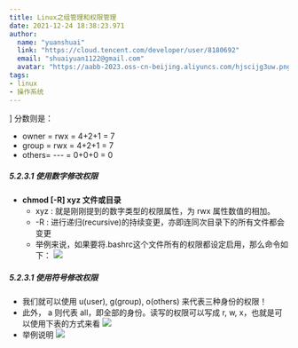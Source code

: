 ```yaml
---
title: Linux之组管理和权限管理
date: 2021-12-24 18:38:23.971
author:
  name: "yuanshuai"
  link: "https://cloud.tencent.com/developer/user/8180692"
  email: "shuaiyuan1122@gmail.com"
  avatar: "https://aabb-2023.oss-cn-beijing.aliyuncs.com/hjscijg3uw.png"
tags: 
- linux
- 操作系统
---
```


] 分数则是：
  * owner = rwx = 4+2+1 = 7
  * group = rwx = 4+2+1 = 7
  * others= --- = 0+0+0 = 0

##### 5.2.3.1 使用数字修改权限

* **chmod [-R] xyz 文件或目录**
  * xyz : 就是刚刚提到的数字类型的权限属性，为 rwx 属性数值的相加。
  * -R : 进行递归(recursive)的持续变更，亦即连同次目录下的所有文件都会变更
  * 举例来说，如果要将.bashrc这个文件所有的权限都设定启用，那么命令如下：
  ![](https://hexobbblog.oss-cn-beijing.aliyuncs.com/images/linux/3.6%E6%9B%B4%E6%94%B9%E6%96%87%E4%BB%B6%E5%B1%9E%E6%80%A7.jpg)

##### 5.2.3.1 使用符号修改权限

* 我们就可以使用 u(user), g(group), o(others) 来代表三种身份的权限！
* 此外， a 则代表 all，即全部的身份。读写的权限可以写成 r, w, x，也就是可以使用下表的方式来看
![](https://hexobbblog.oss-cn-beijing.aliyuncs.com/images/linux/3.6%E7%AC%A6%E5%8F%B7%E4%BF%AE%E6%94%B9%E6%9D%83%E9%99%90.jpg)
* 举例说明
![](https://hexobbblog.oss-cn-beijing.aliyuncs.com/images/linux/3.6%E6%9D%83%E9%99%90%E4%BF%AE%E6%94%B9%E4%B8%BE%E4%BE%8B.jpg)
